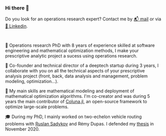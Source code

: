 ### Hi there 👋

Do you look for an operations research expert? Contact me by [📬 mail](mailto:guimarqu.scuff585@passmail.com) or via [💬 Linkedin](www.linkedin.com/in/guimarqu).

<br /> 

🎯 Operations research PhD with 8 years of experience skilled at software engineering and mathematical optimization methods, I make your prescriptive analytic project a sucess using operations research.

👯 Co-founder and technical director of a deeptech startup during 3 years, I collaborate with you on all the technical aspects of your prescriptive analysis project (front, back, data analysis and management, problem modeling, optimization...).

💪 My main skills are mathematical modeling and deployment of mathematical optimization algorithms. I'm co-creator and was during 5 years the main contributor of [Coluna.jl](https://github.com/atoptima/Coluna.jl), an open-source framework to optimize large-scale problems.

🎓 During my PhD, I mainly worked on two-echelon vehicle routing problems with [Ruslan Sadykov](https://www.researchgate.net/profile/Ruslan-Sadykov) and Rémy Dupas. I defended my [thesis](https://tel.archives-ouvertes.fr/tel-03097659) in November 2020.



<!--
**guimarqu/guimarqu** is a ✨ _special_ ✨ repository because its `README.md` (this file) appears on your GitHub profile.

Here are some ideas to get you started:

- 🔭 I’m currently working on ...
- 🌱 I’m currently learning ...
- 👯 I’m looking to collaborate on ...
- 🤔 I’m looking for help with ...
- 💬 Ask me about ...
- 📫 How to reach me: ...
- 😄 Pronouns: ...
- ⚡ Fun fact: ...
-->
